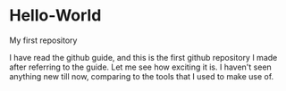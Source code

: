 # Hello-World
My first repository

I have read the github guide, and this is the first github repository I made after referring to the guide.
Let me see how exciting it is.
I haven't seen anything new till now, comparing to the tools that I used to make use of.
